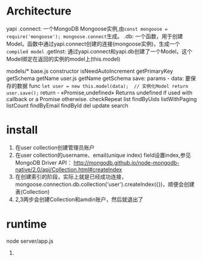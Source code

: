 
# Architecture
yapi
    .connect: 一个MongoDB Mongoose实例,由`const mongoose = require('mongoose'); mongoose.connect`生成。
    .db: 一个函数，用于创建Model。函数中通过yapi.connect创建的连接(mongoose实例)，生成一个`compiled model`
    .getInst: 通过yapi.connect和yapi.db创建了一个Model，这个Model绑定在返回的实例的model上(this.model)

models/*
    base.js
        constructor
        isNeedAutoIncrement
        getPrimaryKey
        getSchema
        getName
    user.js
        getName
        getSchema
        save: 
          params
            - data: 要保存的数据
          func
            ```
              let user = new this.model(data);  // 实例化Model
              return user.save();
            ``` 
          return
            - «Promise,undefined» Returns undefined if used with callback or a Promise otherwise.
        checkRepeat
        list
        findByUids
        listWithPaging
        listCount
        findByEmail
        findById
        del
        update
        search


# install

1. 在user collection创建管理员账户
2. 在user collection的username、email(unique index) field设置index,参见MongoDB Driver API： http://mongodb.github.io/node-mongodb-native/2.0/api/Collection.html#createIndex
3. 在创建索引的阶段，实际上就是已经成功连接，mongoose.connection.db.collection('user').createIndex({})，顺便会创建表(Collection)
4. 2,3两步会创建Collection和amdin账户，然后就退出了

# runtime
node server/app.js

1. 
